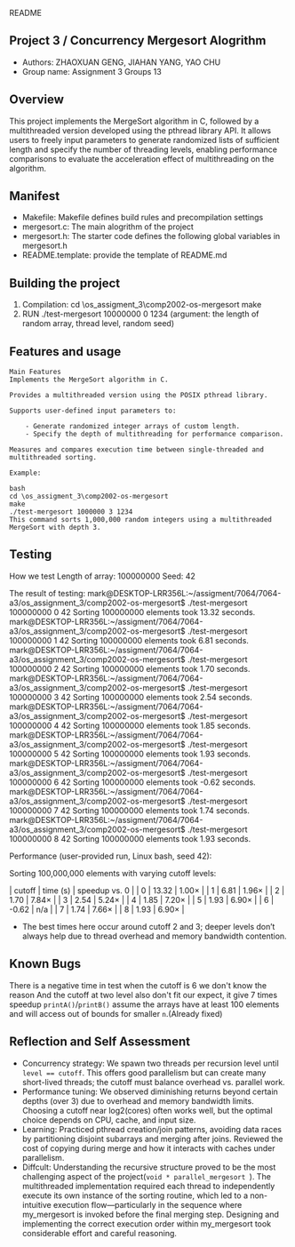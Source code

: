 README

## Project 3 / Concurrency Mergesort Alogrithm

* Authors: ZHAOXUAN GENG, JIAHAN YANG, YAO CHU
* Group name: Assignment 3 Groups 13

## Overview

This project implements the MergeSort algorithm in C, followed by a multithreaded version developed using the pthread library API. It allows users to freely input parameters to generate randomized lists of sufficient length and specify the number of threading levels, enabling performance comparisons to evaluate the acceleration effect of multithreading on the algorithm.

## Manifest

- Makefile: Makefile defines build rules and precompilation settings
- mergesort.c: The main alogrithm of the project
- mergesort.h: The starter code defines the following global variables in mergesort.h
- README.template: provide the template of README.md

## Building the project

1. Compilation:
    cd \os_assigment_3\comp2002-os-mergesort
    make
2. RUN
    ./test-mergesort 10000000 0 1234 (argument: the length of random array, thread level, random seed)

## Features and usage

    Main Features
    Implements the MergeSort algorithm in C.

    Provides a multithreaded version using the POSIX pthread library.

    Supports user-defined input parameters to:

        - Generate randomized integer arrays of custom length.
        - Specify the depth of multithreading for performance comparison.

    Measures and compares execution time between single-threaded and multithreaded sorting.

    Example:

    bash
    cd \os_assigment_3\comp2002-os-mergesort
    make
    ./test-mergesort 1000000 3 1234
    This command sorts 1,000,000 random integers using a multithreaded MergeSort with depth 3.

## Testing

How we test
Length of array: 100000000
Seed: 42

The result of testing: 
    mark@DESKTOP-LRR356L:~/assigment/7064/7064-a3/os_assignment_3/comp2002-os-mergesort$ ./test-mergesort 100000000 0 42
    Sorting 100000000 elements took 13.32 seconds.
    mark@DESKTOP-LRR356L:~/assigment/7064/7064-a3/os_assignment_3/comp2002-os-mergesort$ ./test-mergesort 100000000 1 42
    Sorting 100000000 elements took 6.81 seconds.
    mark@DESKTOP-LRR356L:~/assigment/7064/7064-a3/os_assignment_3/comp2002-os-mergesort$ ./test-mergesort 100000000 2 42
    Sorting 100000000 elements took 1.70 seconds.
    mark@DESKTOP-LRR356L:~/assigment/7064/7064-a3/os_assignment_3/comp2002-os-mergesort$ ./test-mergesort 100000000 3 42
    Sorting 100000000 elements took 2.54 seconds.
    mark@DESKTOP-LRR356L:~/assigment/7064/7064-a3/os_assignment_3/comp2002-os-mergesort$ ./test-mergesort 100000000 4 42
    Sorting 100000000 elements took 1.85 seconds.
    mark@DESKTOP-LRR356L:~/assigment/7064/7064-a3/os_assignment_3/comp2002-os-mergesort$ ./test-mergesort 100000000 5 42
    Sorting 100000000 elements took 1.93 seconds.
    mark@DESKTOP-LRR356L:~/assigment/7064/7064-a3/os_assignment_3/comp2002-os-mergesort$ ./test-mergesort 100000000 6 42
    Sorting 100000000 elements took -0.62 seconds.
    mark@DESKTOP-LRR356L:~/assigment/7064/7064-a3/os_assignment_3/comp2002-os-mergesort$ ./test-mergesort 100000000 7 42
    Sorting 100000000 elements took 1.74 seconds.
    mark@DESKTOP-LRR356L:~/assigment/7064/7064-a3/os_assignment_3/comp2002-os-mergesort$ ./test-mergesort 100000000 8 42
    Sorting 100000000 elements took 1.93 seconds.

Performance (user-provided run, Linux bash, seed 42):

Sorting 100,000,000 elements with varying cutoff levels:

| cutoff | time (s) | speedup vs. 0 |
| 0 | 13.32 | 1.00× |
| 1 | 6.81  | 1.96× |
| 2 | 1.70  | 7.84× |
| 3 | 2.54  | 5.24× |
| 4 | 1.85  | 7.20× |
| 5 | 1.93  | 6.90× |
| 6 | -0.62 | n/a   |
| 7 | 1.74  | 7.66× |
| 8 | 1.93  | 6.90× |

- The best times here occur around cutoff 2 and 3; deeper levels don’t always help due to thread overhead and memory bandwidth contention.

## Known Bugs

There is a negative time in test when the cutoff is 6 we don't know the reason
And the cutoff at two level also don't fit our expect, it give 7 times speedup
`printA()`/`printB()` assume the arrays have at least 100 elements and will access out of bounds for smaller `n`.(Already fixed)

## Reflection and Self Assessment

- Concurrency strategy: We spawn two threads per recursion level until `level == cutoff`. This offers good parallelism but can create many short-lived threads; the cutoff must balance overhead vs. parallel work.
- Performance tuning: We observed diminishing returns beyond certain depths (over 3) due to overhead and memory bandwidth limits. Choosing a cutoff near log2(cores) often works well, but the optimal choice depends on CPU, cache, and input size.
- Learning: Practiced pthread creation/join patterns, avoiding data races by partitioning disjoint subarrays and merging after joins. Reviewed the cost of copying during merge and how it interacts with caches under parallelism.
- Diffcult: Understanding the recursive structure proved to be the most challenging aspect of the project(`void * parallel_mergesort `). The multithreaded implementation required each thread to independently execute its own instance of the sorting routine, which led to a non-intuitive execution flow—particularly in the sequence where my_mergesort is invoked before the final merging step. Designing and implementing the correct execution order within my_mergesort took considerable effort and careful reasoning.